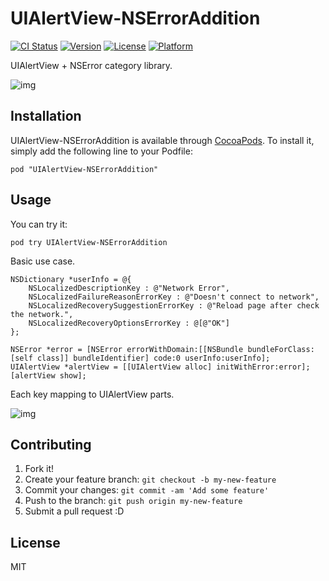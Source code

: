 # UIAlertView-NSErrorAddition

[![CI Status](http://img.shields.io/travis/azu/UIAlertView-NSErrorAddition.svg?style=flat)](https://travis-ci.org/azu/UIAlertView-NSErrorAddition)
[![Version](https://img.shields.io/cocoapods/v/UIAlertView-NSErrorAddition.svg?style=flat)](http://cocoadocs.org/docsets/UIAlertView-NSErrorAddition)
[![License](https://img.shields.io/cocoapods/l/UIAlertView-NSErrorAddition.svg?style=flat)](http://cocoadocs.org/docsets/UIAlertView-NSErrorAddition)
[![Platform](https://img.shields.io/cocoapods/p/UIAlertView-NSErrorAddition.svg?style=flat)](http://cocoadocs.org/docsets/UIAlertView-NSErrorAddition)

UIAlertView + NSError category library.

![img](http://monosnap.com/image/wJypNE3I2daqBECDae1T8T0tOvcbip.png)

## Installation

UIAlertView-NSErrorAddition is available through [CocoaPods](http://cocoapods.org). To install
it, simply add the following line to your Podfile:

    pod "UIAlertView-NSErrorAddition"

## Usage

You can try it:

```
pod try UIAlertView-NSErrorAddition
```

Basic use case.


```objc
NSDictionary *userInfo = @{
    NSLocalizedDescriptionKey : @"Network Error",
    NSLocalizedFailureReasonErrorKey : @"Doesn't connect to network",
    NSLocalizedRecoverySuggestionErrorKey : @"Reload page after check the network.",
    NSLocalizedRecoveryOptionsErrorKey : @[@"OK"]
};

NSError *error = [NSError errorWithDomain:[[NSBundle bundleForClass:[self class]] bundleIdentifier] code:0 userInfo:userInfo];
UIAlertView *alertView = [[UIAlertView alloc] initWithError:error];
[alertView show];
```

Each key mapping to UIAlertView parts.

![img](http://monosnap.com/image/wJypNE3I2daqBECDae1T8T0tOvcbip.png)


## Contributing

1. Fork it!
2. Create your feature branch: `git checkout -b my-new-feature`
3. Commit your changes: `git commit -am 'Add some feature'`
4. Push to the branch: `git push origin my-new-feature`
5. Submit a pull request :D

## License

MIT


